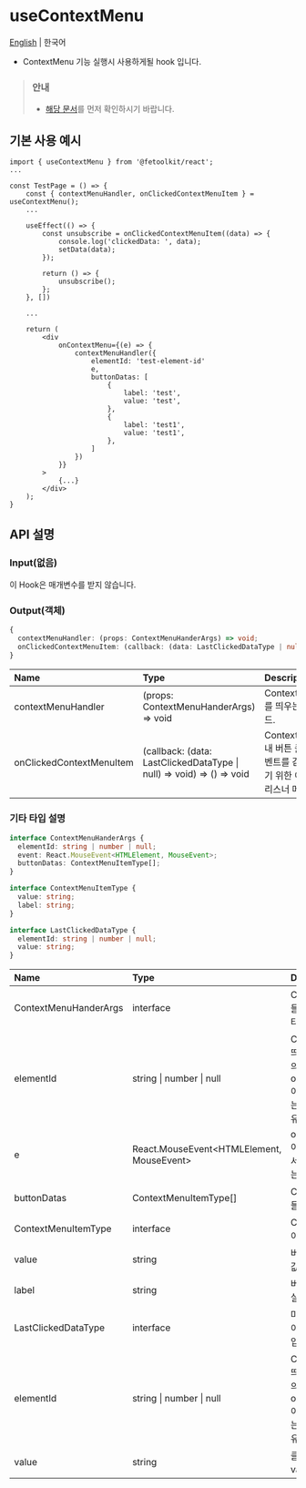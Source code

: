 # useContextMenu

[English](../en/hook_usecontextmenu.md) | 한국어

- ContextMenu 기능 실행시 사용하게될 hook 입니다.

> ### 안내
>
> - [해당 문서](./contextmenu.md)를 먼저 확인하시기 바랍니다.

## 기본 사용 예시

```tsx
import { useContextMenu } from '@fetoolkit/react';
...

const TestPage = () => {
    const { contextMenuHandler, onClickedContextMenuItem } = useContextMenu();
    ...

    useEffect(() => {
        const unsubscribe = onClickedContextMenuItem((data) => {
            console.log('clickedData: ', data);
            setData(data);
        });

        return () => {
            unsubscribe();
        };
    }, [])

    ...

    return (
        <div
            onContextMenu={(e) => {
                contextMenuHandler({
                    elementId: 'test-element-id'
                    e,
                    buttonDatas: [
                        {
                            label: 'test',
                            value: 'test',
                        },
                        {
                            label: 'test1',
                            value: 'test1',
                        },
                    ]
                })
            }}
        >
            {...}
        </div>
    );
}
```

## API 설명

### Input(없음)

이 Hook은 매개변수를 받지 않습니다.

### Output(객체)

```typescript
{
  contextMenuHandler: (props: ContextMenuHanderArgs) => void;
  onClickedContextMenuItem: (callback: (data: LastClickedDataType | null) => void) => () => void;
}
```

| Name                     | Type                                                                  | Description                                                         |
| :----------------------- | :-------------------------------------------------------------------- | :------------------------------------------------------------------ |
| contextMenuHandler       | (props: ContextMenuHanderArgs) => void                                | ContextMenu를 띄우는 메서드.                                        |
| onClickedContextMenuItem | (callback: (data: LastClickedDataType \| null) => void) => () => void | ContextMenu내 버튼 클릭 이벤트를 감지하기 위한 이벤트 리스너 메서드 |

### 기타 타입 설명

```typescript
interface ContextMenuHanderArgs {
  elementId: string | number | null;
  event: React.MouseEvent<HTMLElement, MouseEvent>;
  buttonDatas: ContextMenuItemType[];
}

interface ContextMenuItemType {
  value: string;
  label: string;
}

interface LastClickedDataType {
  elementId: string | number | null;
  value: string;
}
```

| Name                  | Type                                      | Description                                                                                   |
| :-------------------- | :---------------------------------------- | :-------------------------------------------------------------------------------------------- |
| ContextMenuHanderArgs | interface                                 | ContextMenu 핸들러의 매개변수 타입                                                            |
| elementId             | string \| number \| null                  | ContextMenu가 띄워질 element의 고유 ID. <br>onContextMenu 이벤트를 걸어주는 element의 고유 ID |
| e                     | React.MouseEvent<HTMLElement, MouseEvent> | onContextMenu 이벤트 리스너에서 인수로 반환되는 이벤트 객체                                   |
| buttonDatas           | ContextMenuItemType[]                     | ContextMenu에 들어갈 버튼 정보                                                                |
| ContextMenuItemType   | interface                                 | ContextMenu 아이템의 타입                                                                     |
| value                 | string                                    | 버튼의 고유 key값                                                                             |
| label                 | string                                    | 버튼에서 보여질 실제 라벨값                                                                   |
| LastClickedDataType   | interface                                 | 마지막 클릭된 아이템의 데이터 타입                                                            |
| elementId             | string \| number \| null                  | ContextMenu가 띄워질 element의 고유 ID. <br>onContextMenu 이벤트를 걸어주는 element의 고유 ID |
| value                 | string                                    | 클릭한 버튼의 value값                                                                         |
